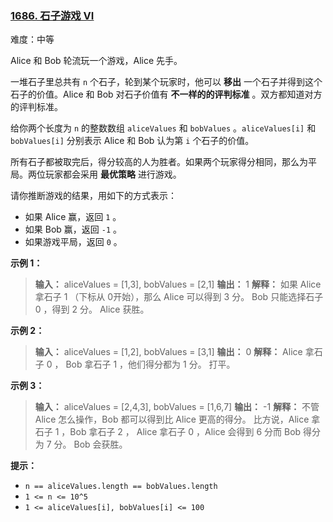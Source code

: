 ### [1686\. 石子游戏 VI](https://leetcode.cn/problems/stone-game-vi/)

难度：中等

Alice 和 Bob 轮流玩一个游戏，Alice 先手。

一堆石子里总共有 `n` 个石子，轮到某个玩家时，他可以 **移出** 一个石子并得到这个石子的价值。Alice 和 Bob 对石子价值有 **不一样的的评判标准** 。双方都知道对方的评判标准。

给你两个长度为 `n` 的整数数组 `aliceValues` 和 `bobValues` 。`aliceValues[i]` 和 `bobValues[i]` 分别表示 Alice 和 Bob 认为第 `i` 个石子的价值。

所有石子都被取完后，得分较高的人为胜者。如果两个玩家得分相同，那么为平局。两位玩家都会采用 **最优策略** 进行游戏。

请你推断游戏的结果，用如下的方式表示：

- 如果 Alice 赢，返回 `1` 。
- 如果 Bob 赢，返回 `-1` 。
- 如果游戏平局，返回 `0` 。

**示例 1：**

> **输入：** aliceValues = [1,3], bobValues = [2,1]
> **输出：** 1
> **解释：**
> 如果 Alice 拿石子 1 （下标从 0开始），那么 Alice 可以得到 3 分。
> Bob 只能选择石子 0 ，得到 2 分。
> Alice 获胜。

**示例 2：**

> **输入：** aliceValues = [1,2], bobValues = [3,1]
> **输出：** 0
> **解释：**
> Alice 拿石子 0 ， Bob 拿石子 1 ，他们得分都为 1 分。
> 打平。

**示例 3：**

> **输入：** aliceValues = [2,4,3], bobValues = [1,6,7]
> **输出：** -1
> **解释：**
> 不管 Alice 怎么操作，Bob 都可以得到比 Alice 更高的得分。
> 比方说，Alice 拿石子 1 ，Bob 拿石子 2 ， Alice 拿石子 0 ，Alice 会得到 6 分而 Bob 得分为 7 分。
> Bob 会获胜。

**提示：**

- `n == aliceValues.length == bobValues.length`
- `1 <= n <= 10^5`
- `1 <= aliceValues[i], bobValues[i] <= 100`
